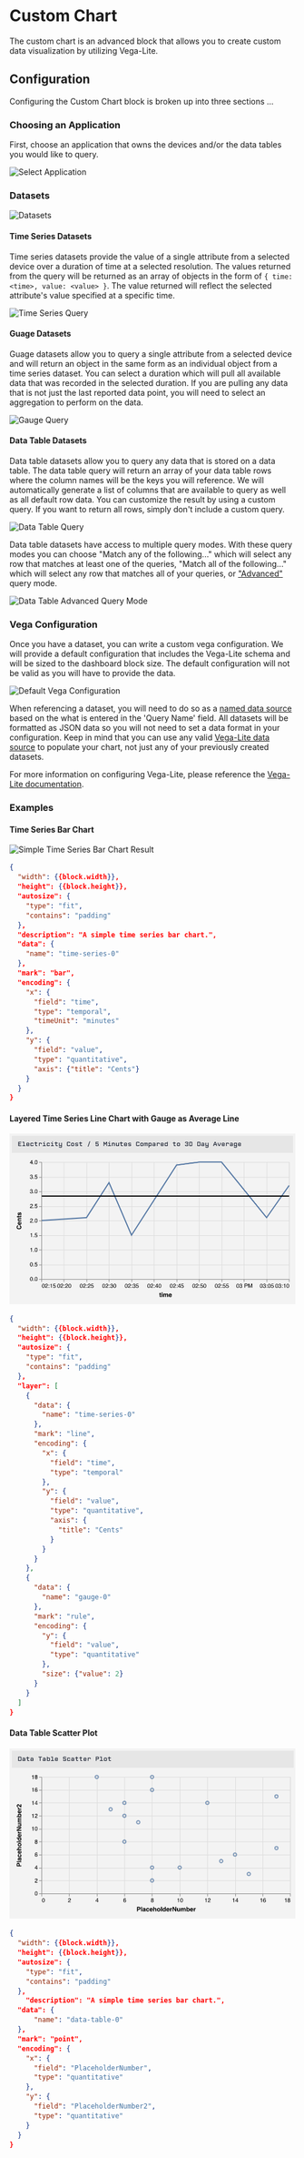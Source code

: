# Custom Chart

The custom chart is an advanced block that allows you to create custom data visualization by utilizing Vega-Lite.

## Configuration

Configuring the Custom Chart block is broken up into three sections ...

### Choosing an Application

First, choose an application that owns the devices and/or the data tables you would like to query.

![Select Application](/images/workflows/custom-chart-select-application.png "Select Application")

### Datasets

![Datasets](/images/workflows/custom-chart-datasets.png "Datasets")

#### Time Series Datasets

Time series datasets provide the value of a single attribute from a selected device over a duration of time at a selected resolution. The values returned from the query will be returned as an array of objects in the form of `{ time: <time>, value: <value> }`. The value returned will reflect the selected attribute's value specified at a specific time.

![Time Series Query](/images/workflows/custom-chart-time-series-query.png "Time Series Query")

#### Guage Datasets

Guage datasets allow you to query a single attribute from a selected device and will return an object in the same form as an individual object from a time series dataset. You can select a duration which will pull all available data that was recorded in the selected duration. If you are pulling any data that is not just the last reported data point, you will need to select an aggregation to perform on the data.

![Gauge Query](/images/workflows/custom-chart-gauge-query.png "Gauge Query")

#### Data Table Datasets

Data table datasets allow you to query any data that is stored on a data table. The data table query will return an array of your data table rows where the column names will be the keys you will reference. We will automatically generate a list of columns that are available to query as well as all default row data. You can customize the result by using a custom query. If you want to return all rows, simply don't include a custom query.

![Data Table Query](/images/workflows/custom-chart-data-table-query.png "Data Table Query")

Data table datasets have access to multiple query modes. With these query modes you can choose "Match any of the following..." which will select any row that matches at least one of the queries, "Match all of the following..." which will select any row that matches all of your queries, or ["Advanced"](../data-tables/overview/#advanced-queries) query mode.

![Data Table Advanced Query Mode](/images/workflows/custom-chart-data-table-advanced-query.png 'Data Table Advanced Query Mode')

### Vega Configuration

Once you have a dataset, you can write a custom vega configuration. We will provide a default configuration that includes the Vega-Lite schema and will be sized to the dashboard block size. The default configuration will not be valid as you will have to provide the data.

![Default Vega Configuration](/images/workflows/custom-chart-default-vega-configuration.png "Default Vega Configuration")

When referencing a dataset, you will need to do so as a [named data source](https://vega.github.io/vega-lite/docs/data.html#named) based on the what is entered in the 'Query Name' field. All datasets will be formatted as JSON data so you will not need to set a data format in your configuration. Keep in mind that you can use any valid [Vega-Lite data source](https://vega.github.io/vega-lite/docs/data.html#types-of-data-sources) to populate your chart, not just any of your previously created datasets.

For more information on configuring Vega-Lite, please reference the [Vega-Lite documentation](https://vega.github.io/vega-lite/docs/).

### Examples

#### Time Series Bar Chart

![Simple Time Series Bar Chart Result](/images/workflows/custom-chart-time-series-simple-bar-chart-result.png "Simple Time Series Bar Chart Result")

```json
{
  "width": {{block.width}},
  "height": {{block.height}},
  "autosize": {
    "type": "fit",
    "contains": "padding"
  },
  "description": "A simple time series bar chart.",
  "data": {
    "name": "time-series-0"
  },
  "mark": "bar",
  "encoding": {
    "x": {
      "field": "time",
      "type": "temporal",
      "timeUnit": "minutes"
    },
    "y": {
      "field": "value",
      "type": "quantitative",
      "axis": {"title": "Cents"}
    }
  }
}
```

#### Layered Time Series Line Chart with Gauge as Average Line

![Layered Time Series Line Chart with Gauge as Average Line](../images/workflows/custom-chart-layered-time-series-gauge-chart-result.png "Layered Time Series Line Chart with Gauge as Average Line")

```json
{
  "width": {{block.width}},
  "height": {{block.height}},
  "autosize": {
    "type": "fit",
    "contains": "padding"
  },
  "layer": [
    {
      "data": {
        "name": "time-series-0"
      },
      "mark": "line",
      "encoding": {
        "x": {
          "field": "time",
          "type": "temporal"
        },
        "y": {
          "field": "value",
          "type": "quantitative",
          "axis": {
            "title": "Cents"
          }
        }
      }
    },
    {
      "data": {
        "name": "gauge-0"
      },
      "mark": "rule",
      "encoding": {
        "y": {
          "field": "value",
          "type": "quantitative"
        },
        "size": {"value": 2}
      }
    }
  ]
}
```

#### Data Table Scatter Plot

![Data Table Scatter Plot](../images/workflows/custom-chart-data-table-scatter-plot.png "Data Table Scatter Plot")

```json
{
  "width": {{block.width}},
  "height": {{block.height}},
  "autosize": {
    "type": "fit",
    "contains": "padding"
  },
    "description": "A simple time series bar chart.",
  "data": {
      "name": "data-table-0"
  },
  "mark": "point",
  "encoding": {
    "x": {
      "field": "PlaceholderNumber",
      "type": "quantitative"
    },
    "y": {
      "field": "PlaceholderNumber2",
      "type": "quantitative"
    }
  }
}
```
